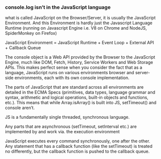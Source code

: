 ### console.log isn’t in the JavaScript language

what is called JavaScript on the Browser/Server, it is usually the JavaScript Environment. And this Environment is hardly just the Javascript Language Runtime (running on Javascript Engine i.e. V8 on Chrome and NodeJS, SpiderMonkey on Firefox)

JavaScript Environment = JavaScript Runtime + Event Loop + External API + Callback Queue

The console object is a Web API provided by the Browser to the JavaScript Engine, much like DOM, Fetch, History, Service Workers and Web Storage APIs. This makes perfect sense when you consider the fact that as a language, JavaScript runs on various environments browser and server-side environments, each with its own console implementation.

The parts of JavaScript that are standard across all environments are detailed in the ECMA Specs (primitives, data types, language grammar and syntax, arithmetic and logical operations, built-in objects and functions, etc.). This means that while Array.isArray() is built into JS, setTimeout() and console aren’t.

JS is a fundamentally single threaded, synchronous language.

Any parts that are asynchronous (setTimeout, setInterval etc.) are implemented by and work via. the execution environment

JavaScript executes every command synchronously, one after the other. Any statement that has a callback function (like the setTimeout) is treated no differently, but the callback function is pushed to the callback queue.

